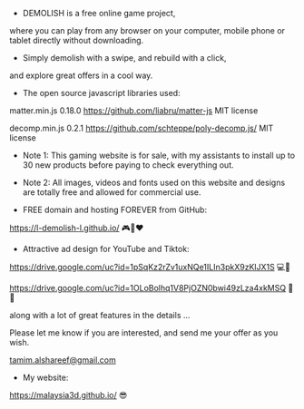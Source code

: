 
- DEMOLISH is a free online game project,

 where you can play from any browser on your computer, mobile phone or tablet directly without downloading.

- Simply demolish with a swipe, and rebuild with a click,

 and explore great offers in a cool way.

- The open source javascript libraries used:

matter.min.js 0.18.0
https://github.com/liabru/matter-js
MIT license

decomp.min.js 0.2.1
https://github.com/schteppe/poly-decomp.js/
MIT license

* Note 1: This gaming website is for sale, with my assistants to install up to 30 new products before paying to check everything out.

* Note 2: All images, videos and fonts used on this website and designs are totally free and allowed for commercial use.

- FREE domain and hosting FOREVER from GitHub:

https://l-demolish-l.github.io/ 🎮🌷❤️

- Attractive ad design for YouTube and Tiktok:

https://drive.google.com/uc?id=1pSqKz2rZv1uxNQe1ILIn3pkX9zKlJX1S 💻🎨

https://drive.google.com/uc?id=1OLoBolhq1V8PjOZN0bwi49zLza4xkMSQ 📱🎨

 along with a lot of great features in the details ...

Please let me know if you are interested, and send me your offer as you wish.

tamim.alshareef@gmail.com

- My website:

https://malaysia3d.github.io/ 😎

